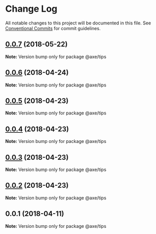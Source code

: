 # Change Log

All notable changes to this project will be documented in this file.
See [Conventional Commits](https://conventionalcommits.org) for commit guidelines.

<a name="0.0.7"></a>
## [0.0.7](https://github.com/ansenhuang/axe/compare/@axe/tips@0.0.6...@axe/tips@0.0.7) (2018-05-22)




**Note:** Version bump only for package @axe/tips

<a name="0.0.6"></a>
## [0.0.6](https://github.com/ansenhuang/axe/compare/@axe/tips@0.0.5...@axe/tips@0.0.6) (2018-04-24)




**Note:** Version bump only for package @axe/tips

<a name="0.0.5"></a>
## [0.0.5](https://github.com/ansenhuang/axe/compare/@axe/tips@0.0.3...@axe/tips@0.0.5) (2018-04-23)




**Note:** Version bump only for package @axe/tips

<a name="0.0.4"></a>
## [0.0.4](https://github.com/ansenhuang/axe/compare/@axe/tips@0.0.3...@axe/tips@0.0.4) (2018-04-23)




**Note:** Version bump only for package @axe/tips

<a name="0.0.3"></a>
## [0.0.3](https://github.com/ansenhuang/axe/compare/@axe/tips@0.0.1...@axe/tips@0.0.3) (2018-04-23)




**Note:** Version bump only for package @axe/tips

<a name="0.0.2"></a>
## [0.0.2](https://github.com/ansenhuang/axe/compare/@axe/tips@0.0.1...@axe/tips@0.0.2) (2018-04-23)




**Note:** Version bump only for package @axe/tips

<a name="0.0.1"></a>
## 0.0.1 (2018-04-11)




**Note:** Version bump only for package @axe/tips
